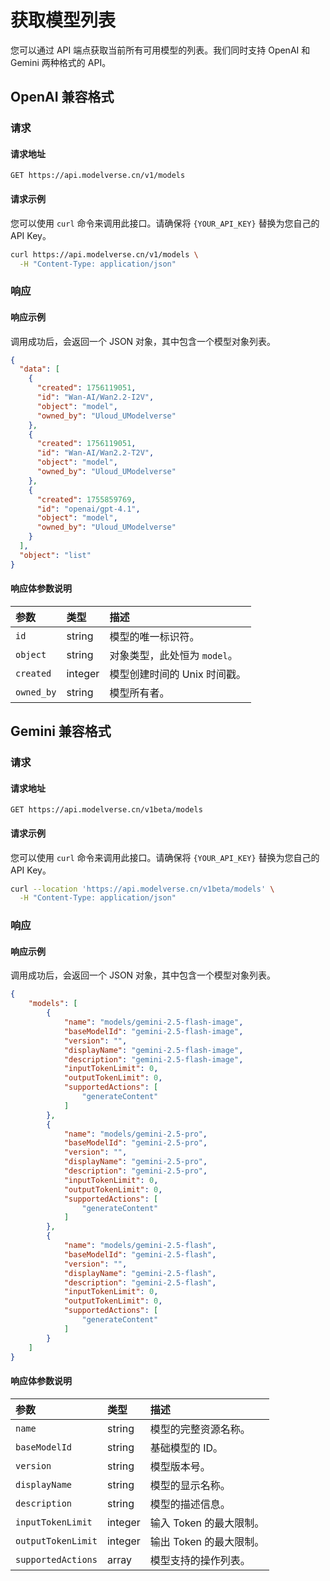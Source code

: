 # 获取模型列表

您可以通过 API 端点获取当前所有可用模型的列表。我们同时支持 OpenAI 和 Gemini 两种格式的 API。

## OpenAI 兼容格式

### 请求

#### 请求地址

```
GET https://api.modelverse.cn/v1/models
```

#### 请求示例

您可以使用 `curl` 命令来调用此接口。请确保将 `{YOUR_API_KEY}` 替换为您自己的 API Key。

```bash
curl https://api.modelverse.cn/v1/models \
  -H "Content-Type: application/json" 
```


### 响应

#### 响应示例

调用成功后，会返回一个 JSON 对象，其中包含一个模型对象列表。

```json
{
  "data": [
    {
      "created": 1756119051,
      "id": "Wan-AI/Wan2.2-I2V",
      "object": "model",
      "owned_by": "Uloud_UModelverse"
    },
    {
      "created": 1756119051,
      "id": "Wan-AI/Wan2.2-T2V",
      "object": "model",
      "owned_by": "Uloud_UModelverse"
    },
    {
      "created": 1755859769,
      "id": "openai/gpt-4.1",
      "object": "model",
      "owned_by": "Uloud_UModelverse"
    }
  ],
  "object": "list"
}
```

#### 响应体参数说明

| 参数 | 类型 | 描述 |
| :--- | :--- | :--- |
| `id` | string | 模型的唯一标识符。 |
| `object` | string | 对象类型，此处恒为 `model`。 |
| `created` | integer | 模型创建时间的 Unix 时间戳。 |
| `owned_by` | string | 模型所有者。 |

## Gemini 兼容格式

### 请求

#### 请求地址

```
GET https://api.modelverse.cn/v1beta/models
```

#### 请求示例

您可以使用 `curl` 命令来调用此接口。请确保将 `{YOUR_API_KEY}` 替换为您自己的 API Key。

```bash
curl --location 'https://api.modelverse.cn/v1beta/models' \
  -H "Content-Type: application/json" 
```


### 响应

#### 响应示例

调用成功后，会返回一个 JSON 对象，其中包含一个模型对象列表。

```json
{
    "models": [
        {
            "name": "models/gemini-2.5-flash-image",
            "baseModelId": "gemini-2.5-flash-image",
            "version": "",
            "displayName": "gemini-2.5-flash-image",
            "description": "gemini-2.5-flash-image",
            "inputTokenLimit": 0,
            "outputTokenLimit": 0,
            "supportedActions": [
                "generateContent"
            ]
        },
        {
            "name": "models/gemini-2.5-pro",
            "baseModelId": "gemini-2.5-pro",
            "version": "",
            "displayName": "gemini-2.5-pro",
            "description": "gemini-2.5-pro",
            "inputTokenLimit": 0,
            "outputTokenLimit": 0,
            "supportedActions": [
                "generateContent"
            ]
        },
        {
            "name": "models/gemini-2.5-flash",
            "baseModelId": "gemini-2.5-flash",
            "version": "",
            "displayName": "gemini-2.5-flash",
            "description": "gemini-2.5-flash",
            "inputTokenLimit": 0,
            "outputTokenLimit": 0,
            "supportedActions": [
                "generateContent"
            ]
        }
    ]
}
```

#### 响应体参数说明

| 参数 | 类型 | 描述 |
| :--- | :--- | :--- |
| `name` | string | 模型的完整资源名称。 |
| `baseModelId` | string | 基础模型的 ID。 |
| `version` | string | 模型版本号。 |
| `displayName` | string | 模型的显示名称。 |
| `description` | string | 模型的描述信息。 |
| `inputTokenLimit` | integer | 输入 Token 的最大限制。 |
| `outputTokenLimit` | integer | 输出 Token 的最大限制。 |
| `supportedActions` | array | 模型支持的操作列表。 |

